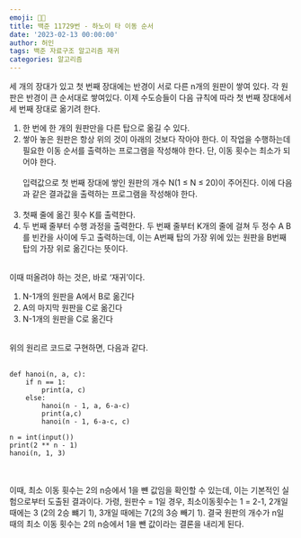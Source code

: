 ```yaml
---
emoji: 👨🏻‍
title: 백준 11729번 - 하노이 타 이동 순서
date: '2023-02-13 00:00:00'
author: 허인
tags: 백준 자료구조 알고리즘 재귀
categories: 알고리즘
---
```


세 개의 장대가 있고 첫 번째 장대에는 반경이 서로 다른 n개의 원판이 쌓여 있다. 각 원판은 반경이 큰 순서대로 쌓여있다. 이제 수도승들이 다음 규칙에 따라 첫 번째 장대에서 세 번째 장대로 옮기려 한다.<br>
1. 한 번에 한 개의 원판만을 다른 탑으로 옮길 수 있다.
2. 쌓아 놓은 원판은 항상 위의 것이 아래의 것보다 작아야 한다.
이 작업을 수행하는데 필요한 이동 순서를 출력하는 프로그램을 작성해야 한다. 단, 이동 횟수는 최소가 되어야 한다. <br><br>
입력값으로 첫 번째 장대에 쌓인 원판의 개수 N(1 ≤ N ≤ 20)이 주어진다. 이에 다음과 같은 결과값을 출력하는 프로그램을 작성해야 한다. <br><br>
1. 첫째 줄에 옮긴 횟수 K를 출력한다.
2. 두 번째 줄부터 수행 과정을 출력한다. 두 번째 줄부터 K개의 줄에 걸쳐 두 정수 A B를 빈칸을 사이에 두고 출력하는데, 이는 A번째 탑의 가장 위에 있는 원판을 B번째 탑의 가장 위로 옮긴다는 뜻이다.<br><br>

이때 떠올려야 하는 것은, 바로 ‘재귀’이다.<br>
1. N-1개의 원판을 A에서 B로 옮긴다
2. A의 마지막 원판을 C로 옮긴다
3. N-1개의 원판을 C로 옮긴다<br><br>

위의 원리르 코드로 구현하면, 다음과 같다.<br><br>
```
def hanoi(n, a, c):
    if n == 1:
        print(a, c)
    else:
        hanoi(n - 1, a, 6-a-c)
        print(a,c)
        hanoi(n - 1, 6-a-c, c) 

n = int(input())
print(2 ** n - 1)
hanoi(n, 1, 3)
```
<br><br> 
이때, 최소 이동 휫수는 2의 n승에서 1을 뺸 값임을 확인할 수 있는데, 이는 기본적인 실험으로부터 도출된 결과이다. 가령, 원판수 = 1일 경우, 최소이동횟수는 1 = 2-1, 2개일 때에는 3 (2의 2승 뺴기 1), 3개일 때에는 7(2의 3승 빼기 1). 결국 원판의 개수가 n일 때의 최소 이동 횟수는 2의 n승에서 1을 뺀 값이라는 결론을 내리게 된다.
